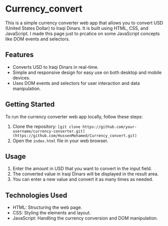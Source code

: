 # Currency_convert

This is a simple currency converter web app that allows you to convert USD (United States Dollar) to Iraqi Dinars. It is built using HTML, CSS, and JavaScript.
I made this page just to prcatice on some JavaScript concepts like DOM events and selectors.

## Features

- Converts USD to Iraqi Dinars in real-time.
- Simple and responsive design for easy use on both desktop and mobile devices.
- Uses DOM events and selectors for user interaction and data manipulation.

## Getting Started

To run the currency converter web app locally, follow these steps:

1. Clone the repository: `[git clone https://github.com/your-username/currency-converter.git](https://github.com/HussenMohamed/Currency_convert.git)`
2. Open the `index.html` file in your web browser.

## Usage

1. Enter the amount in USD that you want to convert in the input field.
2. The converted value in Iraqi Dinars will be displayed in the result area.
3. You can enter a new value and convert it as many times as needed.

## Technologies Used

- HTML: Structuring the web page.
- CSS: Styling the elements and layout.
- JavaScript: Handling the currency conversion and DOM manipulation.

